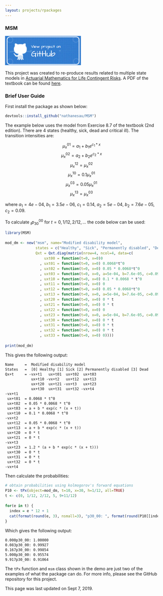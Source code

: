 ```yaml
---
layout: projects/rpackages
---
```


### MSM

<a href="https://github.com/nathanesau/MSM"><img src="../../../assets/images/github-button-blue.png" width="250"/></a>

This project was created to re-produce results related to multiple state models in [Actuarial Mathematics for Life Contingent Risks](https://www.amazon.ca/Actuarial-Mathematics-Life-Contingent-Risks/dp/1107044073). A PDF of the textbook can be found [here](https://fac.ksu.edu.sa/sites/default/files/actuarial-mathematics-for-life-contingent-risks.pdf).

### Brief User Guide

First install the package as shown below:

```R
devtools::install_github("nathanesau/MSM")
```

The example below uses the model from Exercise 8.7 of the textbook (2nd edition). There are 4 states (healthy, sick, dead and critical ill). The transition intensities are:

$$\mu_{x}^{01} = a_{1} + b_{1} e^{c_{1} * x}$$
$$\mu_{x}^{02} = a_{2} + b_{2} e^{c_{2} * x}$$
$$\mu_{x}^{12} = \mu_{x}^{02}$$
$$\mu_{x}^{10} = 0.1\mu_{x}^{01}$$
$$\mu_{x}^{03} = 0.05\mu_{x}^{01}$$
$$\mu_{x}^{13} = \mu_{x}^{03}$$

where $a_{1} = 4e-04$, $b_{1} = 3.5e-06$, $c_{1} = 0.14$, $a_{2} = 5e-04$, $b_{2} = 7.6e-05$, $c_{2} = 0.09$.

To calculate ${}_{t}p_{30}^{00}$ for $t = 0, 1/12, 2/12, ...$ the code below can be used:

```R
library(MSM)

mod_dm <- new("msm", name="Modified disability model",
              states = c("Healthy", "Sick", "Permanently disabled", "Dead"),
              Qxt = Qxt.diag(matrix(nrow=4, ncol=4, data=c(
                  uxt00 = function(t=0, x=0)0
                , uxt01 = function(t=0, x=0) 0.0068*t^0
                , uxt02 = function(t=0, x=0) 0.05 * 0.0068*t^0
                , uxt03 = function(t=0, x=0, a=5e-04, b=7.6e-05, c=0.09) a + b*exp(c*(x+t))
                , uxt10 = function(t=0, x=0) 0.1 * 0.0068 * t^0
                , uxt11 = function(t=0, x=0) 0
                , uxt12 = function(t=0, x=0) 0.05 * 0.0068*t^0
                , uxt13 = function(t=0, x=0, a=5e-04, b=7.6e-05, c=0.09) a + b*exp(c*(x+t))
                , uxt20 = function(t=0, x=0) 0 * t
                , uxt21 = function(t=0, x=0) 0 * t
                , uxt22 = function(t=0, x=0) 0
                , uxt23 = function(t=0, x=0, a=5e-04, b=7.6e-05, c=0.09) 1.2*(a + b*exp(c*(x+t)))
                , uxt30 = function(t=0, x=0) 0 * t
                , uxt31 = function(t=0, x=0) 0 * t 
                , uxt32 = function(t=0, x=0) 0 * t
                , uxt33 = function(t=0, x=0) 0))))

print(mod_dm)
```

This gives the following output:

```
Name     =  Modified disability model 
States   =  [0] Healthy [1] Sick [2] Permanently disabled [3] Dead 
Qx+t     = -vx+t1   ux+t01  ux+t02  ux+t03  
            ux+t10 -vx+t2   ux+t12  ux+t13  
            ux+t20  ux+t21 -vx+t3   ux+t23  
            ux+t30  ux+t31  ux+t32 -vx+t4   
-vx+t1  
 ux+t01  = 0.0068 * t^0
 ux+t02  = 0.05 * 0.0068 * t^0
 ux+t03  = a + b * exp(c * (x + t))
 ux+t10  = 0.1 * 0.0068 * t^0
-vx+t2  
 ux+t12  = 0.05 * 0.0068 * t^0
 ux+t13  = a + b * exp(c * (x + t))
 ux+t20  = 0 * t
 ux+t21  = 0 * t
-vx+t3  
 ux+t23  = 1.2 * (a + b * exp(c * (x + t)))
 ux+t30  = 0 * t
 ux+t31  = 0 * t
 ux+t32  = 0 * t
-vx+t4 
```

Then calculate the probabilities:

```R
# obtain probabilities using kolmogorov's forward equations
P10 <- tPx(object=mod_dm, t=10, x=30, h=1/12, all=TRUE)
t <- c(0, 1/12, 2/12, 5, 9+11/12)

for(e in t) {
  index = e * 12 + 1
  cat(format(round(e, 3), nsmall=3), "p30_00: ", format(round(P10[[index]][1,1], 5), nsmall=5))
}
```

Which gives the following output:

```
0.000p30_00: 1.00000
0.083p30_00: 0.99927
0.167p30_00: 0.99854
5.000p30_00: 0.95574
9.917p30_00: 0.91064
```

The ``tPx`` function and ``msm`` class shown in the demo are just two of the examples of what the package can do. For more info, please see the GitHub repository for this project.

This page was last updated on Sept 7, 2019.

